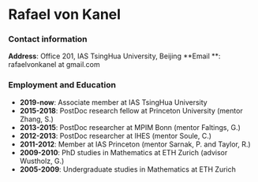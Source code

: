 # Rafael von Kanel

### Contact information

**Address**: Office 201, IAS TsingHua University, Beijing
**Email  **: rafaelvonkanel at gmail.com

### Employment and Education
- **2019-now**: Associate member at IAS TsingHua University
- **2015-2018**: PostDoc research fellow at Princeton University (mentor Zhang, S.)
- **2013-2015**: PostDoc researcher at MPIM Bonn (mentor Faltings, G.)
- **2012-2013**: PostDoc researcher at IHES (mentor Soule, C.)
- **2011-2012**: Member at IAS Princeton (mentor Sarnak, P. and Taylor, R.)
- **2009-2010**: PhD studies in Mathematics at ETH Zurich (advisor Wustholz, G.)
- **2005-2009**: Undergraduate studies in Mathematics at ETH Zurich
